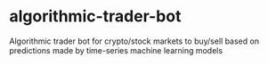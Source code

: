 # algorithmic-trader-bot
Algorithmic trader bot for crypto/stock markets to buy/sell based on predictions made by time-series machine learning models

